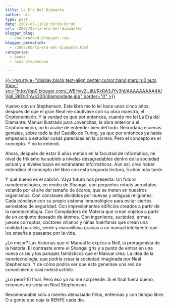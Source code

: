 ```yaml
---
title: La Era Del Diamante
author: uri
type: post
date: 2007-05-11T10:09:00+00:00
url: /2007/05/la-era-del-diamante/
blogger_blog:
  - enochrooted.blogspot.com
blogger_permalink:
  - /2007/05/la-era-del-diamante.html
categories:
  - books
  - neal stephenson

---
```

[{{< img style="display:block;text-align:center;cursor:hand;margin:0 auto 10px;" src="http://bp0.blogger.com/_WEHvyZj_jiU/RkRA3JYy3hI/AAAAAAAAA4A/Vg6_8KOv1rA/s320/diamondage.jpg" border="0" >}}][1]

Vuelvo con un Stephenson. Este libro me lo leí hace unos cinco años, después de que el gran Neal me cautivase con su obra maestra, el Criptonomicón. Y la verdad es que por entonces, cuando me leí La Era del Diamante: Manual Ilustrado para Jovencitas, la obra anterior a el Criptonomicón, no lo acabé de entender bien del todo. Recordaba escenas geniales, sobre todo la del Castillo de Turing, ya que por entonces ya había empezado a estudiar cosas parecidas en la carrera. Pero el concepto es el concepto. Y no lo entendí.

Ahora, después de estar 6 años metido en la facultad de informática, mi nivel de frikismo ha subido a niveles desagradables dentro de la sociedad actual y a niveles bajos en estándares informáticos. Aún así, creo haber entendido el concepto del libro con esta segunda lectura, 5 años más tarde.

Y qué bueno es el cabrón. Vaya futuro nos presenta. Un futuro nanotecnológico, en medio de Shangai, con pequeños robots aerostatos volando por el aire del tamaño de ácaros, que se meten en nuestros organismos. Con cónclaves divididos por nuevas y antiguas religiones. Cada cónclave con su propio sistema inmunológico para evitar ciertos aerostatos de seguridad. Con impresionantes edificios creados a partir de la nanotecnología. Con Compiladors de Materia que crean objetos a partir de un conjunto deseado de átomos. Con ingenieros, suciedad, armas, jueces corruptos, doctores villanos y niñas huérfanas que crean una realidad paralela, verde y maravillosa gracias a un manual inteligente que les enseña a pasearse por la vida.

¿Lo mejor? Las historias que el Manual le explica a Nell, la protagonista de la historia. El contraste entre el Shangai gris y a punto de entrar en una nueva crisis y los paisajes fantásticos que el Manual crea. La idea de la nanotecnología, que podría crear la sociedad imaginada por Neal Stephenson. Y de cómo podría ser que ésta generase una red de conocimiento casi indestructible.

¿Lo peor? El final. Pero eso ya no me sorprende. Si el final fuera bueno, entonces no sería un Neal Stephenson.

Recomendable sólo a mentes demasiado frikis, enfermas y con tiempo libre. O a gente que coja la RENFE cada día.

 [1]: http://bp0.blogger.com/_WEHvyZj_jiU/RkRA3JYy3hI/AAAAAAAAA4A/Vg6_8KOv1rA/s1600-h/diamondage.jpg
